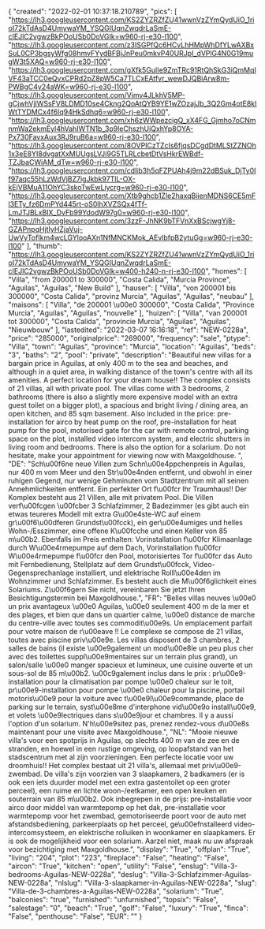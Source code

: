 {
"created": "2022-02-01 10:37:18.210789",
"pics": [
"https://lh3.googleusercontent.com/KS2ZYZRZfZU41wwnVzZYmQydUiO_1rioI72kTdAsD4UmywaYM_YSQGIUqnZwqdrLaSmE-cIEJlC2vgwzBkPOoUSb0DoVGIk=w960-rj-e30-l100",
"https://lh3.googleusercontent.com/z3ISGPfQc6HCvLhHMpWhDfYLwAXBxSuL0CP3bgsyWfg08hmvFYydBFBjJnPeu0mkvP40URJpI_dVPlG4N0G19mugW3t5XAQ=w960-rj-e30-l100",
"https://lh3.googleusercontent.com/gXfk5GuIIe9ZmTRc91RtQhSkG3iQmMqIVF43aTCC0eQvxCPRd2pZ8pW5Ca7TLCxEAtfvr_wewDJQBiArw8m-PWBgC4y24aWK=w960-rj-e30-l100",
"https://lh3.googleusercontent.com/Vimv4JLkhV5MP-gCjwhVjIWSsFV8LDMD10se4Ckng2QoAtQYB9YE1wZOzajJb_3Q2Gm4otE8kIWtTYDMCx4f6lq94HkSdhq6=w960-rj-e30-l100",
"https://lh3.googleusercontent.com/xh6zWWpezcigQ_xX4FG_Gjmho7oCNmnmWa2ekmEyl4hVahIWTN1b_3p9leChszhUiQxhYp8OYA-Px730FavxAux3RJ9ruB6a=w960-rj-e30-l100",
"https://lh3.googleusercontent.com/8OVPICzTZcIs6fjqsDCgdDtMLStZZNOh1x3eE8YI8dvgatXxMUUgsLVJi9G5TLRLcbetDtVsHkrEWBdf-TZJbaCWiAM_dTw=w960-rj-e30-l100",
"https://lh3.googleusercontent.com/cdlib3h5qFZPUAh4j9m22dBSuk_DjTy0If97aqc55hLzWdVjBZ7igJkbk97TlL-OX-kEjVBMuA11OhYC3skoTwEwLiycrg=w960-rj-e30-l100",
"https://lh3.googleusercontent.com/Xtb9ghcb1Zle2haxqBiienMDNS6CE5mFl3ETy_fz6DmPYd445rt-oS0lhXVZSQx4fTf-LmJTJBLxBIX_DvFb99YdodW97g0=w960-rj-e30-l100",
"https://lh3.googleusercontent.com/3zzF-JhNK9bTFVnXxBScjwgYj8-GZAPnpqHjtIyHZjaVuj-UwVyTofIkm4wcLGYlooAXn1NfMNCKMok_AEvlbfpB2ytuGg=w960-rj-e30-l100"
],
"thumb": "https://lh3.googleusercontent.com/KS2ZYZRZfZU41wwnVzZYmQydUiO_1rioI72kTdAsD4UmywaYM_YSQGIUqnZwqdrLaSmE-cIEJlC2vgwzBkPOoUSb0DoVGIk=w400-h240-n-rj-e30-l100",
"homes": [
"Villa",
"from 200001 to 300000",
"Costa Calida",
"Murcia Province",
"Aguilas",
"Aguilas",
"New Build"
],
"hauser": [
"Villa",
"von 200001 bis 300000",
"Costa Calida",
"provinz Murcia",
"Aguilas",
"Aguilas",
"neubau"
],
"maisons": [
"Villa",
"de 200001 \u00e0 300000",
"Costa Calida",
"Province Murcia",
"Aguilas",
"Aguilas",
"nouvelle"
],
"huizen": [
"Villa",
"van 200001 tot 300000",
"Costa Calida",
"provincie Murcia",
"Aguilas",
"Aguilas",
"Nieuwbouw"
],
"lastedited": "2022-03-07 16:16:18",
"ref": "NEW-0228a",
"price": "285000",
"originalprice": "269000",
"frequency": "sale",
"ptype": "Villa",
"town": "Aguilas",
"province": "Murcia",
"location": "Aguilas",
"beds": "3",
"baths": "2",
"pool": "private",
"description": "Beautiful new villas for a bargain price in Aguilas, at only 400 m to the sea and beaches, and although in a quiet area, in walking distance of the town's centre with all its amenities. A perfect location for your dream house!! The complex consists of 21 villas, all with private pool. The villas come with 3 bedrooms, 2 bathrooms (there is also a slightly more expensive model with an extra guest toilet on a bigger plot), a spacious and bright living / dining area, an open kitchen, and 85 sqm basement. Also included in the price: pre-installation for airco by heat pump on the roof, pre-installation for heat pump for the pool, motorised gate for the car with remote control, parking space on the plot, installed video intercom system, and electric shutters in living room and bedrooms. There is also the option for a solarium. Do not hesitate, make your appointment for viewing now with Maxgoldhouse. ",
"DE": "Sch\u00f6ne neue Villen zum Schn\u00e4ppchenpreis in Aguilas, nur 400 m vom Meer und den Str\u00e4nden entfernt, und obwohl in einer ruhigen Gegend, nur wenige Gehminuten vom Stadtzentrum mit all seinen Annehmlichkeiten entfernt. Ein perfekter Ort f\u00fcr Ihr Traumhaus!! Der Komplex besteht aus 21 Villen, alle mit privatem Pool. Die Villen verf\u00fcgen \u00fcber 3 Schlafzimmer, 2 Badezimmer (es gibt auch ein etwas teureres Modell mit extra G\u00e4ste-WC auf einem gr\u00f6\u00dferen Grundst\u00fcck), ein ger\u00e4umiges und helles Wohn-/Esszimmer, eine offene K\u00fcche und einen Keller von 85 m\u00b2. Ebenfalls im Preis enthalten: Vorinstallation f\u00fcr Klimaanlage durch W\u00e4rmepumpe auf dem Dach, Vorinstallation f\u00fcr W\u00e4rmepumpe f\u00fcr den Pool, motorisiertes Tor f\u00fcr das Auto mit Fernbedienung, Stellplatz auf dem Grundst\u00fcck, Video-Gegensprechanlage installiert, und elektrische Rolll\u00e4den im Wohnzimmer und Schlafzimmer. Es besteht auch die M\u00f6glichkeit eines Solariums. Z\u00f6gern Sie nicht, vereinbaren Sie jetzt Ihren Besichtigungstermin bei Maxgoldhouse.",
"FR": "Belles villas neuves \u00e0 un prix avantageux \u00e0 Aguilas, \u00e0 seulement 400 m de la mer et des plages, et bien que dans un quartier calme, \u00e0 distance de marche du centre-ville avec toutes ses commodit\u00e9s. Un emplacement parfait pour votre maison de r\u00eave !! Le complexe se compose de 21 villas, toutes avec piscine priv\u00e9e. Les villas disposent de 3 chambres, 2 salles de bains (il existe \u00e9galement un mod\u00e8le un peu plus cher avec des toilettes suppl\u00e9mentaires sur un terrain plus grand), un salon/salle \u00e0 manger spacieux et lumineux, une cuisine ouverte et un sous-sol de 85 m\u00b2. \u00c9galement inclus dans le prix : pr\u00e9-installation pour la climatisation par pompe \u00e0 chaleur sur le toit, pr\u00e9-installation pour pompe \u00e0 chaleur pour la piscine, portail motoris\u00e9 pour la voiture avec t\u00e9l\u00e9commande, place de parking sur le terrain, syst\u00e8me d'interphone vid\u00e9o install\u00e9, et volets \u00e9lectriques dans s\u00e9jour et chambres. Il y a aussi l'option d'un solarium. N'h\u00e9sitez pas, prenez rendez-vous d\u00e8s maintenant pour une visite avec Maxgoldhouse.",
"NL": "Mooie nieuwe villa's voor een spotprijs in Aguilas, op slechts 400 m van de zee en de stranden, en hoewel in een rustige omgeving, op loopafstand van het stadscentrum met al zijn voorzieningen. Een perfecte locatie voor uw droomhuis!! Het complex bestaat uit 21 villa's, allemaal met priv\u00e9-zwembad. De villa's zijn voorzien van 3 slaapkamers, 2 badkamers (er is ook een iets duurder model met een extra gastentoilet op een groter perceel), een ruime en lichte woon-/eetkamer, een open keuken en souterrain van 85 m\u00b2. Ook inbegrepen in de prijs: pre-installatie voor airco door middel van warmtepomp op het dak, pre-installatie voor warmtepomp voor het zwembad, gemotoriseerde poort voor de auto met afstandsbediening, parkeerplaats op het perceel, ge\u00efnstalleerd video-intercomsysteem, en elektrische rolluiken in woonkamer en slaapkamers. Er is ook de mogelijkheid voor een solarium. Aarzel niet, maak nu uw afspraak voor bezichtiging met Maxgoldhouse.",
"display": "True",
"offplan": "True",
"living": "204",
"plot": "223",
"fireplace": "False",
"heating": "False",
"aircon": "True",
"kitchen": "open",
"utility": "False",
"enslug": "Villa-3-bedrooms-Aguilas-NEW-0228a",
"deslug": "Villa-3-Schlafzimmer-Aguilas-NEW-0228a",
"nlslug": "Villa-3-slaapkamer-in-Aguilas-NEW-0228a",
"slug": "Villa-de-3-chambres-a-Aguilas-NEW-0228a",
"solarium": "True",
"balconies": "true",
"furnished": "unfurnished",
"topsix": "False",
"salestage": "0",
"beach": "True",
"golf": "False",
"luxury": "True",
"finca": "False",
"penthouse": "False",
"EUR": ""
}